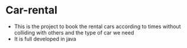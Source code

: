 # Car-rental
- This is the project to book the rental cars according to times without colliding with others and the type of car we need
- It is full developed in java 
